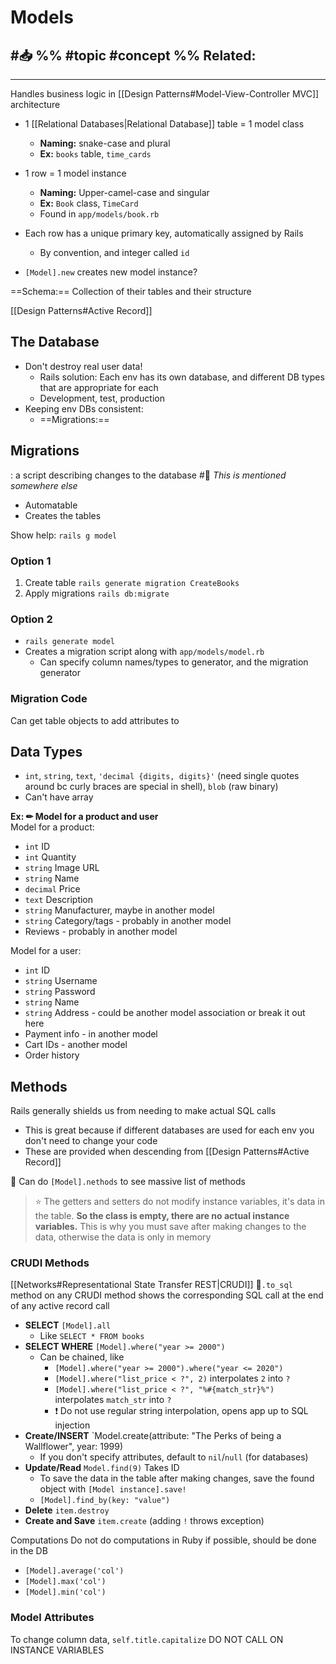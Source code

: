 # Models
#📥 
%%
#topic
#concept
%%
**Related:**
-  

---

Handles business logic in [[Design Patterns#Model-View-Controller MVC]] architecture

- 1 [[Relational Databases|Relational Database]] table = 1 model class
	- **Naming:** snake-case and plural
	- **Ex:** `books` table, `time_cards`
- 1 row = 1 model instance
	- **Naming:** Upper-camel-case and singular
	- **Ex:** `Book` class, `TimeCard`
	- Found in 	`app/models/book.rb`
- Each row has a unique primary key, automatically assigned by Rails
	- By convention, and integer called `id`

- `[Model].new` creates new model instance?

==Schema:== Collection of their tables and their structure 

 [[Design Patterns#Active Record]] 
 
 ## The Database
 - Don't destroy real user data!
	 - Rails solution: Each env has its own database, and different DB types that are appropriate for each 
	 - Development, test, production
 - Keeping env DBs consistent:
	 - ==Migrations:==

## Migrations
: a script describing changes to the database #📌 *This is mentioned somewhere else*
 - Automatable 
 - Creates the tables

Show help: `rails g model`

### Option 1
1. Create table `rails generate migration CreateBooks`
2. Apply migrations `rails db:migrate`

### Option 2
- `rails generate model`
- Creates a migration script along with `app/models/model.rb`
	- Can specify column names/types to generator, and the migration generator

### Migration Code
Can get table objects to add attributes to 
 
 
## Data Types
- `int`, `string`, `text`, `'decimal {digits, digits}'` (need single quotes around bc curly braces are special in shell), `blob` (raw binary)
- Can't have array 
 
 **Ex: ✏ Model for a product and user**  
 Model for a product:
 - `int` ID
 - `int` Quantity
 - `string` Image URL
 - `string` Name
 - `decimal` Price
 - `text` Description
 - `string` Manufacturer, maybe in another model
 - `string` Category/tags - probably in another model
 - Reviews - probably in another model

Model for a user:
- `int` ID
- `string` Username
- `string` Password
- `string` Name
- `string` Address - could be another model association or break it out here
- Payment info - in another model
- Cart IDs - another model
- Order history

## Methods
Rails generally shields us from needing to make actual SQL calls
- This is great because if different databases are used for each env you don't need to change your code
- These are provided when descending from [[Design Patterns#Active Record]] 

📝 Can do `[Model].nethods` to see massive list of methods


> ⭐ The getters and setters do not modify instance variables, it's data in the table.
> **So the class is empty, there are no actual instance variables.**
> This is why you must save after making changes to the data, otherwise the data is only in memory


### CRUDI Methods
[[Networks#Representational State Transfer REST|CRUDI]]
📝`.to_sql` method on any CRUDI method shows the corresponding SQL call at the end of any active record call

- **SELECT** `[Model].all`
	- Like `SELECT * FROM books`
- **SELECT WHERE** `[Model].where("year >= 2000")`
	- Can be chained, like
		- `[Model].where("year >= 2000").where("year <= 2020")`
		- `[Model].where("list_price < ?", 2)` interpolates `2` into `?`
		- `[Model].where("list_price < ?", "%#{match_str}%")` interpolates `match_str` into `?`
		- ❗ Do not use regular string interpolation, opens app up to SQL injection 
- **Create/INSERT** `Model.create(attribute: "The Perks of being a Wallflower", year: 1999)
	- If you don't specify attributes, default to `nil`/`null` (for databases)
- **Update/Read** `Model.find(9)` Takes ID
	- To save the data in the table after making changes, save the found object with `[Model instance].save!`
	- `[Model].find_by(key: "value")`
- **Delete** `item.destroy`
- **Create and Save** `item.create` (adding `!` throws exception)

Computations
Do not do computations in Ruby if possible, should be done in the DB
- `[Model].average('col')`
- `[Model].max('col')`
- `[Model].min('col')`

### Model Attributes
To change column data, `self.title.capitalize` DO NOT CALL ON INSTANCE VARIABLES


